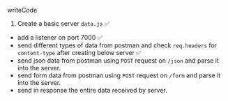 writeCode

1. Create a basic server `data.js` ✅

- add a listener on port 7000 ✅
- send different types of data from postman and check `req.headers` for `content-type` after creating below server ✅
- send json data from postman using `POST` request on `/json` and parse it into the server.
- send form data from postman using `POST` request on `/form` and parse it into the server.
- send in response the entire data received by server.
